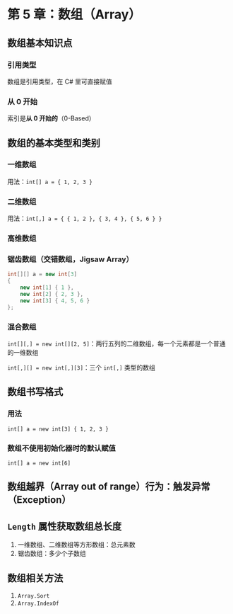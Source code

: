 # 第 5 章：数组（Array）

## 数组基本知识点

### 引用类型

数组是引用类型，在 C# 里可直接赋值

### 从 0 开始

索引是**从 0 开始的**（0-Based）

## 数组的基本类型和类别

### 一维数组

用法：`int[] a = { 1, 2, 3 }`

### 二维数组

用法：`int[,] a = { { 1, 2 }, { 3, 4 }, { 5, 6 } }`

### 高维数组

### 锯齿数组（交错数组，Jigsaw Array）

```csharp
int[][] a = new int[3]
{
    new int[1] { 1 },
    new int[2] { 2, 3 },
    new int[3] { 4, 5, 6 }
};
```

### 混合数组

`int[][,] = new int[][2, 5]`：两行五列的二维数组，每一个元素都是一个普通的一维数组

`int[,][] = new int[,][3]`：三个 `int[,]` 类型的数组

## 数组书写格式

### 用法

`int[] a = new int[3] { 1, 2, 3 }`

### 数组不使用初始化器时的默认赋值

`int[] a = new int[6]`

## **数组越界**（Array out of range）行为：触发**异常**（Exception）

## `Length` 属性获取数组总长度

1. 一维数组、二维数组等方形数组：总元素数
2. 锯齿数组：多少个子数组

## 数组相关方法

1. `Array.Sort`
2. `Array.IndexOf`